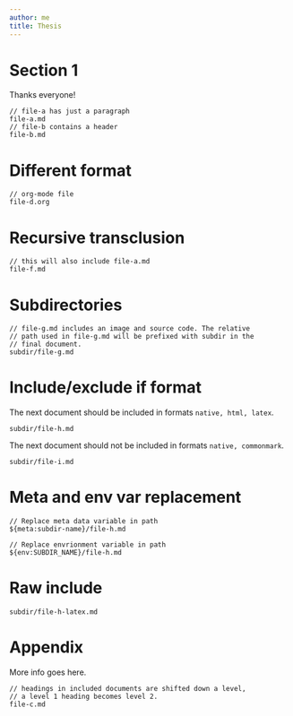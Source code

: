 ```yaml
---
author: me
title: Thesis
---
```


# Section 1

Thanks everyone!

``` {.include}
// file-a has just a paragraph
file-a.md
// file-b contains a header
file-b.md
```

# Different format

``` {.include format=org shift-heading-level-by=1}
// org-mode file
file-d.org
```

# Recursive transclusion

``` {.include}
// this will also include file-a.md
file-f.md
```

# Subdirectories

``` {.include}
// file-g.md includes an image and source code. The relative
// path used in file-g.md will be prefixed with subdir in the
// final document.
subdir/file-g.md
```

# Include/exclude if format

The next document should be included in formats `native, html, latex`.

```{.include include-if-format=native;html;latex}
subdir/file-h.md
```

The next document should not be included in formats `native, commonmark`.

```{.include exclude-if-format=native;commonmark}
subdir/file-i.md
```

# Meta and env var replacement

```{.include .var-replace}
// Replace meta data variable in path
${meta:subdir-name}/file-h.md
```

```{.include .var-replace}
// Replace envrionment variable in path
${env:SUBDIR_NAME}/file-h.md
```

# Raw include

```{.include raw=true format=latex}
subdir/file-h-latex.md
```

# Appendix

More info goes here.

``` {.include shift-heading-level-by=1}
// headings in included documents are shifted down a level,
// a level 1 heading becomes level 2.
file-c.md
```
